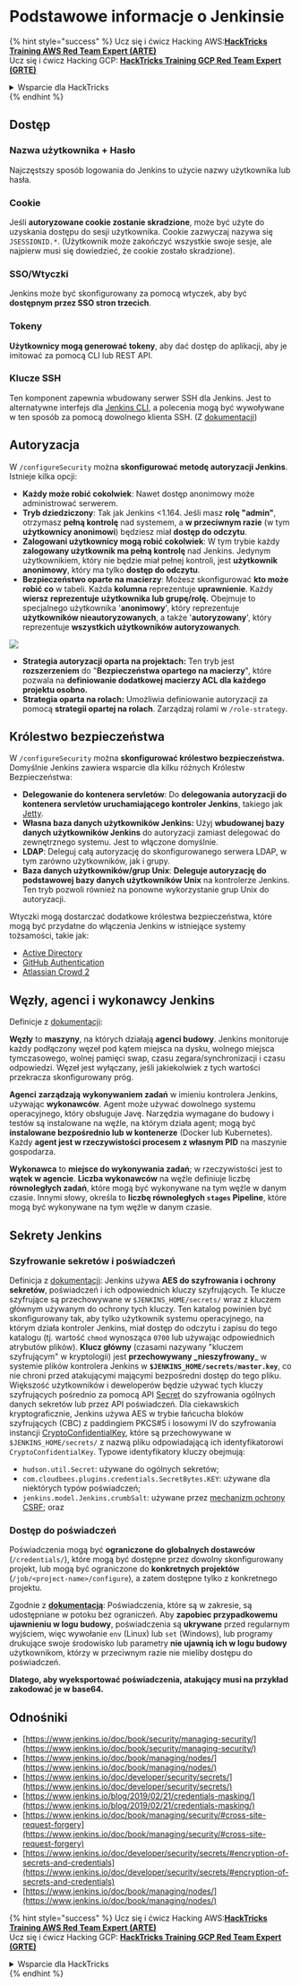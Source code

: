 # Podstawowe informacje o Jenkinsie

{% hint style="success" %}
Ucz się i ćwicz Hacking AWS:<img src="../../.gitbook/assets/image (1) (1) (1) (1).png" alt="" data-size="line">[**HackTricks Training AWS Red Team Expert (ARTE)**](https://training.hacktricks.xyz/courses/arte)<img src="../../.gitbook/assets/image (1) (1) (1) (1).png" alt="" data-size="line">\
Ucz się i ćwicz Hacking GCP: <img src="../../.gitbook/assets/image (2) (1).png" alt="" data-size="line">[**HackTricks Training GCP Red Team Expert (GRTE)**<img src="../../.gitbook/assets/image (2) (1).png" alt="" data-size="line">](https://training.hacktricks.xyz/courses/grte)

<details>

<summary>Wsparcie dla HackTricks</summary>

* Sprawdź [**plany subskrypcyjne**](https://github.com/sponsors/carlospolop)!
* **Dołącz do** 💬 [**grupy Discord**](https://discord.gg/hRep4RUj7f) lub [**grupy telegram**](https://t.me/peass) lub **śledź** nas na **Twitterze** 🐦 [**@hacktricks\_live**](https://twitter.com/hacktricks_live)**.**
* **Podziel się sztuczkami hackingowymi, przesyłając PR-y do** [**HackTricks**](https://github.com/carlospolop/hacktricks) i [**HackTricks Cloud**](https://github.com/carlospolop/hacktricks-cloud) repozytoriów na GitHubie.

</details>
{% endhint %}

## Dostęp

### Nazwa użytkownika + Hasło

Najczęstszy sposób logowania do Jenkins to użycie nazwy użytkownika lub hasła.

### Cookie

Jeśli **autoryzowane cookie zostanie skradzione**, może być użyte do uzyskania dostępu do sesji użytkownika. Cookie zazwyczaj nazywa się `JSESSIONID.*`. (Użytkownik może zakończyć wszystkie swoje sesje, ale najpierw musi się dowiedzieć, że cookie zostało skradzione).

### SSO/Wtyczki

Jenkins może być skonfigurowany za pomocą wtyczek, aby być **dostępnym przez SSO stron trzecich**.

### Tokeny

**Użytkownicy mogą generować tokeny**, aby dać dostęp do aplikacji, aby je imitować za pomocą CLI lub REST API.

### Klucze SSH

Ten komponent zapewnia wbudowany serwer SSH dla Jenkins. Jest to alternatywne interfejs dla [Jenkins CLI](https://www.jenkins.io/doc/book/managing/cli/), a polecenia mogą być wywoływane w ten sposób za pomocą dowolnego klienta SSH. (Z [dokumentacji](https://plugins.jenkins.io/sshd/))

## Autoryzacja

W `/configureSecurity` można **skonfigurować metodę autoryzacji Jenkins**. Istnieje kilka opcji:

* **Każdy może robić cokolwiek**: Nawet dostęp anonimowy może administrować serwerem.
* **Tryb dziedziczony**: Tak jak Jenkins <1.164. Jeśli masz **rolę "admin"**, otrzymasz **pełną kontrolę** nad systemem, a **w przeciwnym razie** (w tym **użytkownicy anonimowi**) będziesz miał **dostęp do odczytu**.
* **Zalogowani użytkownicy mogą robić cokolwiek**: W tym trybie każdy **zalogowany użytkownik ma pełną kontrolę** nad Jenkins. Jedynym użytkownikiem, który nie będzie miał pełnej kontroli, jest **użytkownik anonimowy**, który ma tylko **dostęp do odczytu**.
* **Bezpieczeństwo oparte na macierzy**: Możesz skonfigurować **kto może robić co** w tabeli. Każda **kolumna** reprezentuje **uprawnienie**. Każdy **wiersz** **reprezentuje** **użytkownika lub grupę/rolę.** Obejmuje to specjalnego użytkownika '**anonimowy**', który reprezentuje **użytkowników nieautoryzowanych**, a także '**autoryzowany**', który reprezentuje **wszystkich użytkowników autoryzowanych**.

![](<../../.gitbook/assets/image (149).png>)

* **Strategia autoryzacji oparta na projektach:** Ten tryb jest **rozszerzeniem** do "**Bezpieczeństwa opartego na macierzy**", które pozwala na **definiowanie dodatkowej macierzy ACL dla każdego projektu osobno.**
* **Strategia oparta na rolach:** Umożliwia definiowanie autoryzacji za pomocą **strategii opartej na rolach**. Zarządzaj rolami w `/role-strategy`.

## **Królestwo bezpieczeństwa**

W `/configureSecurity` można **skonfigurować królestwo bezpieczeństwa.** Domyślnie Jenkins zawiera wsparcie dla kilku różnych Królestw Bezpieczeństwa:

* **Delegowanie do kontenera servletów**: Do **delegowania autoryzacji do kontenera servletów uruchamiającego kontroler Jenkins**, takiego jak [Jetty](https://www.eclipse.org/jetty/).
* **Własna baza danych użytkowników Jenkins:** Użyj **wbudowanej bazy danych użytkowników Jenkins** do autoryzacji zamiast delegować do zewnętrznego systemu. Jest to włączone domyślnie.
* **LDAP**: Deleguj całą autoryzację do skonfigurowanego serwera LDAP, w tym zarówno użytkowników, jak i grupy.
* **Baza danych użytkowników/grup Unix**: **Deleguje autoryzację do podstawowej bazy danych użytkowników Unix** na kontrolerze Jenkins. Ten tryb pozwoli również na ponowne wykorzystanie grup Unix do autoryzacji.

Wtyczki mogą dostarczać dodatkowe królestwa bezpieczeństwa, które mogą być przydatne do włączenia Jenkins w istniejące systemy tożsamości, takie jak:

* [Active Directory](https://plugins.jenkins.io/active-directory)
* [GitHub Authentication](https://plugins.jenkins.io/github-oauth)
* [Atlassian Crowd 2](https://plugins.jenkins.io/crowd2)

## Węzły, agenci i wykonawcy Jenkins

Definicje z [dokumentacji](https://www.jenkins.io/doc/book/managing/nodes/):

**Węzły** to **maszyny**, na których działają **agenci budowy**. Jenkins monitoruje każdy podłączony węzeł pod kątem miejsca na dysku, wolnego miejsca tymczasowego, wolnej pamięci swap, czasu zegara/synchronizacji i czasu odpowiedzi. Węzeł jest wyłączany, jeśli jakiekolwiek z tych wartości przekracza skonfigurowany próg.

**Agenci** **zarządzają** **wykonywaniem zadań** w imieniu kontrolera Jenkins, używając **wykonawców**. Agent może używać dowolnego systemu operacyjnego, który obsługuje Javę. Narzędzia wymagane do budowy i testów są instalowane na węźle, na którym działa agent; mogą być **instalowane bezpośrednio lub w kontenerze** (Docker lub Kubernetes). Każdy **agent jest w rzeczywistości procesem z własnym PID** na maszynie gospodarza.

**Wykonawca** to **miejsce do wykonywania zadań**; w rzeczywistości jest to **wątek w agencie**. **Liczba wykonawców** na węźle definiuje liczbę **równoległych zadań**, które mogą być wykonywane na tym węźle w danym czasie. Innymi słowy, określa to **liczbę równoległych `stages` Pipeline**, które mogą być wykonywane na tym węźle w danym czasie.

## Sekrety Jenkins

### Szyfrowanie sekretów i poświadczeń

Definicja z [dokumentacji](https://www.jenkins.io/doc/developer/security/secrets/#encryption-of-secrets-and-credentials): Jenkins używa **AES do szyfrowania i ochrony sekretów**, poświadczeń i ich odpowiednich kluczy szyfrujących. Te klucze szyfrujące są przechowywane w `$JENKINS_HOME/secrets/` wraz z kluczem głównym używanym do ochrony tych kluczy. Ten katalog powinien być skonfigurowany tak, aby tylko użytkownik systemu operacyjnego, na którym działa kontroler Jenkins, miał dostęp do odczytu i zapisu do tego katalogu (tj. wartość `chmod` wynosząca `0700` lub używając odpowiednich atrybutów plików). **Klucz główny** (czasami nazywany "kluczem szyfrującym" w kryptologii) jest **przechowywany \_nieszyfrowany**\_ w systemie plików kontrolera Jenkins w **`$JENKINS_HOME/secrets/master.key`**, co nie chroni przed atakującymi mającymi bezpośredni dostęp do tego pliku. Większość użytkowników i deweloperów będzie używać tych kluczy szyfrujących pośrednio za pomocą API [Secret](https://javadoc.jenkins.io/byShortName/Secret) do szyfrowania ogólnych danych sekretów lub przez API poświadczeń. Dla ciekawskich kryptograficznie, Jenkins używa AES w trybie łańcucha bloków szyfrujących (CBC) z paddingiem PKCS#5 i losowymi IV do szyfrowania instancji [CryptoConfidentialKey](https://javadoc.jenkins.io/byShortName/CryptoConfidentialKey), które są przechowywane w `$JENKINS_HOME/secrets/` z nazwą pliku odpowiadającą ich identyfikatorowi `CryptoConfidentialKey`. Typowe identyfikatory kluczy obejmują:

* `hudson.util.Secret`: używane do ogólnych sekretów;
* `com.cloudbees.plugins.credentials.SecretBytes.KEY`: używane dla niektórych typów poświadczeń;
* `jenkins.model.Jenkins.crumbSalt`: używane przez [mechanizm ochrony CSRF](https://www.jenkins.io/doc/book/managing/security/#cross-site-request-forgery); oraz

### Dostęp do poświadczeń

Poświadczenia mogą być **ograniczone do globalnych dostawców** (`/credentials/`), które mogą być dostępne przez dowolny skonfigurowany projekt, lub mogą być ograniczone do **konkretnych projektów** (`/job/<project-name>/configure`), a zatem dostępne tylko z konkretnego projektu.

Zgodnie z [**dokumentacją**](https://www.jenkins.io/blog/2019/02/21/credentials-masking/): Poświadczenia, które są w zakresie, są udostępniane w potoku bez ograniczeń. Aby **zapobiec przypadkowemu ujawnieniu w logu budowy**, poświadczenia są **ukrywane** przed regularnym wyjściem, więc wywołanie `env` (Linux) lub `set` (Windows), lub programy drukujące swoje środowisko lub parametry **nie ujawnią ich w logu budowy** użytkownikom, którzy w przeciwnym razie nie mieliby dostępu do poświadczeń.

**Dlatego, aby wyeksportować poświadczenia, atakujący musi na przykład zakodować je w base64.**

## Odnośniki

* [https://www.jenkins.io/doc/book/security/managing-security/](https://www.jenkins.io/doc/book/security/managing-security/)
* [https://www.jenkins.io/doc/book/managing/nodes/](https://www.jenkins.io/doc/book/managing/nodes/)
* [https://www.jenkins.io/doc/developer/security/secrets/](https://www.jenkins.io/doc/developer/security/secrets/)
* [https://www.jenkins.io/blog/2019/02/21/credentials-masking/](https://www.jenkins.io/blog/2019/02/21/credentials-masking/)
* [https://www.jenkins.io/doc/book/managing/security/#cross-site-request-forgery](https://www.jenkins.io/doc/book/managing/security/#cross-site-request-forgery)
* [https://www.jenkins.io/doc/developer/security/secrets/#encryption-of-secrets-and-credentials](https://www.jenkins.io/doc/developer/security/secrets/#encryption-of-secrets-and-credentials)
* [https://www.jenkins.io/doc/book/managing/nodes/](https://www.jenkins.io/doc/book/managing/nodes/)

{% hint style="success" %}
Ucz się i ćwicz Hacking AWS:<img src="../../.gitbook/assets/image (1) (1) (1) (1).png" alt="" data-size="line">[**HackTricks Training AWS Red Team Expert (ARTE)**](https://training.hacktricks.xyz/courses/arte)<img src="../../.gitbook/assets/image (1) (1) (1) (1).png" alt="" data-size="line">\
Ucz się i ćwicz Hacking GCP: <img src="../../.gitbook/assets/image (2) (1).png" alt="" data-size="line">[**HackTricks Training GCP Red Team Expert (GRTE)**<img src="../../.gitbook/assets/image (2) (1).png" alt="" data-size="line">](https://training.hacktricks.xyz/courses/grte)

<details>

<summary>Wsparcie dla HackTricks</summary>

* Sprawdź [**plany subskrypcyjne**](https://github.com/sponsors/carlospolop)!
* **Dołącz do** 💬 [**grupy Discord**](https://discord.gg/hRep4RUj7f) lub [**grupy telegram**](https://t.me/peass) lub **śledź** nas na **Twitterze** 🐦 [**@hacktricks\_live**](https://twitter.com/hacktricks_live)**.**
* **Podziel się sztuczkami hackingowymi, przesyłając PR-y do** [**HackTricks**](https://github.com/carlospolop/hacktricks) i [**HackTricks Cloud**](https://github.com/carlospolop/hacktricks-cloud) repozytoriów na GitHubie.

</details>
{% endhint %}
